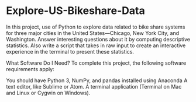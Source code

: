 # Explore-US-Bikeshare-Data
In this project, use of Python to explore data related to bike share systems for three major cities in the United States—Chicago, New York City, and Washington. Answer interesting questions about it by computing descriptive statistics. Also write a script that takes in raw input to create an interactive experience in the terminal to present these statistics.

What Software Do I Need?
To complete this project, the following software requirements apply:

You should have Python 3, NumPy, and pandas installed using Anaconda
A text editor, like Sublime or Atom.
A terminal application (Terminal on Mac and Linux or Cygwin on Windows).
